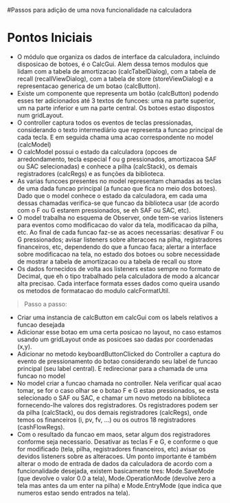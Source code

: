 #Passos para adição de uma nova funcionalidade na calculadora

# Pontos Iniciais #

  * O módulo que organiza os dados de interface da calculadora, incluindo disposicao de botoes, é o CalcGui. Alem dessa temos modulos que lidam com a tabela de amortizacao (calcTabelDialog), com a tabela de recall (recallViewDialog), com a tabela de store (storeViewDialog) e a representacao generica de um botao (calcButton).
  * Existe um componente que representa um botão (calcButton) podendo esses ter adicionados até 3 textos de funcoes: uma na parte superior, um na parte inferior e um na parte central. Os botoes estao dispostos num gridLayout.
  * O controller captura todos os eventos de teclas pressionadas, considerando o texto intermediário que representa a funcao principal de cada tecla. E em seguida chama uma acao correspondente no model (calcModel)
  * O calcModel possui o estado da calculadora (opcoes de arredondamento, tecla especial f ou g pressionados, amortizacoa SAF ou SAC selecionadas) e conhece a pilha (calcStack), os demais registradores (calcRegs) e as funções da biblioteca.
  * As varias funcoes presentes no model representam chamadas as teclas de uma dada funcao principal (a funcao que fica no meio dos botoes). Dado que o model conhece o estado da calculadora, em cada uma dessas chamadas verifica-se que funcao da biblioteca usar (de acordo com o F ou G estarem pressionados, se eh SAF ou SAC, etc).
  * O model trabalha no esquema de Observer, onde tem-se varios listeners para eventos como modificacao do valor da tela, modificacao da pilha, etc. Ao final de cada funcao faz-se as acoes necessarias: desativar F ou G pressionados; avisar listeners sobre alteracoes na pilha, registradores financeiros, etc, dependendo do que a funcao faca; alertar a interface sobre modificacao na tela, no estado dos botoes ou sobre necessidade de mostrar a tabela de amortizacao ou a tabela de recall ou store
  * Os dados fornecidos de volta aos listeners estao sempre no formato de Decimal, que eh o tipo trabalhado pela calculadora de modo a alcancar alta precisao. Cada interface formata esses dados como queira usando os metodos de formatacao do modulo calcFormatUtil.

> Passo a passo:
  * Criar uma instancia de calcButton em calcGui com os labels relativos a funcao desejada
  * Adicionar esse botao em uma certa posicao no layout, no caso estamos usando um gridLayout onde as posicoes sao dadas por coordenadas (x,y).
  * Adicionar no metodo keyboardButtonClicked do Controller a captura do evento de pressionamento do botao considerando seu label de funcao principal (seu label central). E redirecionar para a chamada de uma funcao no model
  * No model criar a funcao chamada no controller. Nela verificar qual acao tomar, se for o caso olhar se o botao F e G estao pressionados, se esta selecionado o SAF ou SAC, e chamar um novo metodo na biblioteca fornecendo-lhe valores dos registradores. Os registradores podem ser da pilha (calcStack), ou dos demais registradores (calcRegs), onde temos os financeiros (i, pv, fv, ...) ou os outros 18 registradores (cashFlowRegs).
  * Com o resultado da funcao em maos, setar algum dos registradores conforme seja necessario. Desativar as teclas F e G, e conforme o que for modificado (tela, pilha, registradores financeiros, etc) avisar os devidos listeners sobre as alteracoes. Um ponto importante é também alterar o modo de entrada de dados da calculadora de acordo com a funcionalidade desejada, existem basicamente tres: Mode.SaveMode (que devolve o valor 0.0 a tela), Mode.OperationMode (devolve zero a tela mas antes da um enter na pilha) e Mode.EntryMode (que indica que numeros estao sendo entrados na tela).